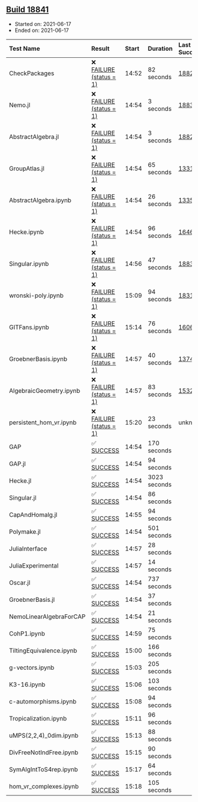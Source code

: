 ## [Build 18841](https://oscarci.mathematik.uni-kl.de/job/oscar/18841/)

* Started on: 2021-06-17
* Ended on: 2021-06-17

| Test Name    | Result | Start | Duration | Last Success | First Failure |
|:-------------|:-------|:------|:---------|:-------------|:--------------|
| CheckPackages | ❌ [FAILURE (status = 1)](https://oscarci.mathematik.uni-kl.de/job/oscar/18841/artifact/logs/build-18841/CheckPackages.log) | 14:52 | 82 seconds | [18822](https://oscarci.mathematik.uni-kl.de/job/oscar/18822/) | [18823](https://oscarci.mathematik.uni-kl.de/job/oscar/18823/) |
| Nemo.jl | ❌ [FAILURE (status = 1)](https://oscarci.mathematik.uni-kl.de/job/oscar/18841/artifact/logs/build-18841/Nemo.jl.log) | 14:54 | 3 seconds | [18835](https://oscarci.mathematik.uni-kl.de/job/oscar/18835/) | [18836](https://oscarci.mathematik.uni-kl.de/job/oscar/18836/) |
| AbstractAlgebra.jl | ❌ [FAILURE (status = 1)](https://oscarci.mathematik.uni-kl.de/job/oscar/18841/artifact/logs/build-18841/AbstractAlgebra.jl.log) | 14:54 | 3 seconds | [18822](https://oscarci.mathematik.uni-kl.de/job/oscar/18822/) | [18823](https://oscarci.mathematik.uni-kl.de/job/oscar/18823/) |
| GroupAtlas.jl | ❌ [FAILURE (status = 1)](https://oscarci.mathematik.uni-kl.de/job/oscar/18841/artifact/logs/build-18841/GroupAtlas.jl.log) | 14:54 | 65 seconds | [13311](https://oscarci.mathematik.uni-kl.de/job/oscar/13311/) | [13312](https://oscarci.mathematik.uni-kl.de/job/oscar/13312/) |
| AbstractAlgebra.ipynb | ❌ [FAILURE (status = 1)](https://oscarci.mathematik.uni-kl.de/job/oscar/18841/artifact/logs/build-18841/AbstractAlgebra.ipynb.log) | 14:54 | 26 seconds | [13355](https://oscarci.mathematik.uni-kl.de/job/oscar/13355/) | [13356](https://oscarci.mathematik.uni-kl.de/job/oscar/13356/) |
| Hecke.ipynb | ❌ [FAILURE (status = 1)](https://oscarci.mathematik.uni-kl.de/job/oscar/18841/artifact/logs/build-18841/Hecke.ipynb.log) | 14:54 | 96 seconds | [16463](https://oscarci.mathematik.uni-kl.de/job/oscar/16463/) | [16464](https://oscarci.mathematik.uni-kl.de/job/oscar/16464/) |
| Singular.ipynb | ❌ [FAILURE (status = 1)](https://oscarci.mathematik.uni-kl.de/job/oscar/18841/artifact/logs/build-18841/Singular.ipynb.log) | 14:56 | 47 seconds | [18835](https://oscarci.mathematik.uni-kl.de/job/oscar/18835/) | [18836](https://oscarci.mathematik.uni-kl.de/job/oscar/18836/) |
| wronski-poly.ipynb | ❌ [FAILURE (status = 1)](https://oscarci.mathematik.uni-kl.de/job/oscar/18841/artifact/logs/build-18841/wronski-poly.ipynb.log) | 15:09 | 94 seconds | [18314](https://oscarci.mathematik.uni-kl.de/job/oscar/18314/) | [18315](https://oscarci.mathematik.uni-kl.de/job/oscar/18315/) |
| GITFans.ipynb | ❌ [FAILURE (status = 1)](https://oscarci.mathematik.uni-kl.de/job/oscar/18841/artifact/logs/build-18841/GITFans.ipynb.log) | 15:14 | 76 seconds | [16068](https://oscarci.mathematik.uni-kl.de/job/oscar/16068/) | [16069](https://oscarci.mathematik.uni-kl.de/job/oscar/16069/) |
| GroebnerBasis.ipynb | ❌ [FAILURE (status = 1)](https://oscarci.mathematik.uni-kl.de/job/oscar/18841/artifact/logs/build-18841/GroebnerBasis.ipynb.log) | 14:57 | 40 seconds | [13748](https://oscarci.mathematik.uni-kl.de/job/oscar/13748/) | [13749](https://oscarci.mathematik.uni-kl.de/job/oscar/13749/) |
| AlgebraicGeometry.ipynb | ❌ [FAILURE (status = 1)](https://oscarci.mathematik.uni-kl.de/job/oscar/18841/artifact/logs/build-18841/AlgebraicGeometry.ipynb.log) | 14:57 | 83 seconds | [15322](https://oscarci.mathematik.uni-kl.de/job/oscar/15322/) | [15323](https://oscarci.mathematik.uni-kl.de/job/oscar/15323/) |
| persistent_hom_vr.ipynb | ❌ [FAILURE (status = 1)](https://oscarci.mathematik.uni-kl.de/job/oscar/18841/artifact/logs/build-18841/persistent_hom_vr.ipynb.log) | 15:20 | 23 seconds | unknown | unknown |
| GAP | ✅ [SUCCESS](https://oscarci.mathematik.uni-kl.de/job/oscar/18841/artifact/logs/build-18841/GAP.log) | 14:54 | 170 seconds |  |  |
| GAP.jl | ✅ [SUCCESS](https://oscarci.mathematik.uni-kl.de/job/oscar/18841/artifact/logs/build-18841/GAP.jl.log) | 14:54 | 94 seconds |  |  |
| Hecke.jl | ✅ [SUCCESS](https://oscarci.mathematik.uni-kl.de/job/oscar/18841/artifact/logs/build-18841/Hecke.jl.log) | 14:54 | 3023 seconds |  |  |
| Singular.jl | ✅ [SUCCESS](https://oscarci.mathematik.uni-kl.de/job/oscar/18841/artifact/logs/build-18841/Singular.jl.log) | 14:54 | 86 seconds |  |  |
| CapAndHomalg.jl | ✅ [SUCCESS](https://oscarci.mathematik.uni-kl.de/job/oscar/18841/artifact/logs/build-18841/CapAndHomalg.jl.log) | 14:55 | 94 seconds |  |  |
| Polymake.jl | ✅ [SUCCESS](https://oscarci.mathematik.uni-kl.de/job/oscar/18841/artifact/logs/build-18841/Polymake.jl.log) | 14:54 | 501 seconds |  |  |
| JuliaInterface | ✅ [SUCCESS](https://oscarci.mathematik.uni-kl.de/job/oscar/18841/artifact/logs/build-18841/JuliaInterface.log) | 14:57 | 28 seconds |  |  |
| JuliaExperimental | ✅ [SUCCESS](https://oscarci.mathematik.uni-kl.de/job/oscar/18841/artifact/logs/build-18841/JuliaExperimental.log) | 14:57 | 14 seconds |  |  |
| Oscar.jl | ✅ [SUCCESS](https://oscarci.mathematik.uni-kl.de/job/oscar/18841/artifact/logs/build-18841/Oscar.jl.log) | 14:54 | 737 seconds |  |  |
| GroebnerBasis.jl | ✅ [SUCCESS](https://oscarci.mathematik.uni-kl.de/job/oscar/18841/artifact/logs/build-18841/GroebnerBasis.jl.log) | 14:54 | 37 seconds |  |  |
| NemoLinearAlgebraForCAP | ✅ [SUCCESS](https://oscarci.mathematik.uni-kl.de/job/oscar/18841/artifact/logs/build-18841/NemoLinearAlgebraForCAP.log) | 14:54 | 21 seconds |  |  |
| CohP1.ipynb | ✅ [SUCCESS](https://oscarci.mathematik.uni-kl.de/job/oscar/18841/artifact/logs/build-18841/CohP1.ipynb.log) | 14:59 | 75 seconds |  |  |
| TiltingEquivalence.ipynb | ✅ [SUCCESS](https://oscarci.mathematik.uni-kl.de/job/oscar/18841/artifact/logs/build-18841/TiltingEquivalence.ipynb.log) | 15:00 | 166 seconds |  |  |
| g-vectors.ipynb | ✅ [SUCCESS](https://oscarci.mathematik.uni-kl.de/job/oscar/18841/artifact/logs/build-18841/g-vectors.ipynb.log) | 15:03 | 205 seconds |  |  |
| K3-16.ipynb | ✅ [SUCCESS](https://oscarci.mathematik.uni-kl.de/job/oscar/18841/artifact/logs/build-18841/K3-16.ipynb.log) | 15:06 | 103 seconds |  |  |
| c-automorphisms.ipynb | ✅ [SUCCESS](https://oscarci.mathematik.uni-kl.de/job/oscar/18841/artifact/logs/build-18841/c-automorphisms.ipynb.log) | 15:08 | 94 seconds |  |  |
| Tropicalization.ipynb | ✅ [SUCCESS](https://oscarci.mathematik.uni-kl.de/job/oscar/18841/artifact/logs/build-18841/Tropicalization.ipynb.log) | 15:11 | 96 seconds |  |  |
| uMPS(2,2,4)_0dim.ipynb | ✅ [SUCCESS](https://oscarci.mathematik.uni-kl.de/job/oscar/18841/artifact/logs/build-18841/uMPS-2-2-4-_0dim.ipynb.log) | 15:13 | 88 seconds |  |  |
| DivFreeNotIndFree.ipynb | ✅ [SUCCESS](https://oscarci.mathematik.uni-kl.de/job/oscar/18841/artifact/logs/build-18841/DivFreeNotIndFree.ipynb.log) | 15:15 | 90 seconds |  |  |
| SymAlgIntToS4rep.ipynb | ✅ [SUCCESS](https://oscarci.mathematik.uni-kl.de/job/oscar/18841/artifact/logs/build-18841/SymAlgIntToS4rep.ipynb.log) | 15:17 | 64 seconds |  |  |
| hom_vr_complexes.ipynb | ✅ [SUCCESS](https://oscarci.mathematik.uni-kl.de/job/oscar/18841/artifact/logs/build-18841/hom_vr_complexes.ipynb.log) | 15:18 | 105 seconds |  |  |
